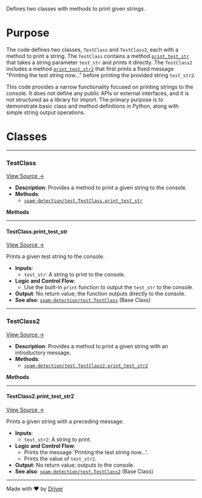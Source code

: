 <!--------------------------------------------------------------------------------->
<!-- IMPORTANT: This file is auto-generated by Driver (https://driver.ai). -------->
<!-- Manual edits may be overwritten on future commits. --------------------------->
<!--------------------------------------------------------------------------------->

Defines two classes with methods to print given strings.

# Purpose
The code defines two classes, `TestClass` and `TestClass2`, each with a method to print a string. The `TestClass` contains a method [`print_test_str`](<#testclassprint_test_str>) that takes a string parameter `test_str` and prints it directly. The `TestClass2` includes a method [`print_test_str2`](<#testclass2print_test_str2>) that first prints a fixed message "Printing the test string now..." before printing the provided string `test_str2`. 

This code provides a narrow functionality focused on printing strings to the console. It does not define any public APIs or external interfaces, and it is not structured as a library for import. The primary purpose is to demonstrate basic class and method definitions in Python, along with simple string output operations.
# Classes

---
### TestClass<!-- {{#class:spam-detection/test.TestClass}} -->
[View Source →](<../../test.py#L1>)

- **Description**: Provides a method to print a given string to the console.
- **Methods**:
    - [`spam-detection/test.TestClass.print_test_str`](<#testclassprint_test_str>)

**Methods**

---
#### TestClass\.print\_test\_str<!-- {{#callable:spam-detection/test.TestClass.print_test_str}} -->
[View Source →](<../../test.py#L2>)

Prints a given test string to the console.
- **Inputs**:
    - `test_str`: A string to print to the console.
- **Logic and Control Flow**:
    - Use the built-in `print` function to output the `test_str` to the console.
- **Output**: No return value; the function outputs directly to the console.
- **See also**: [`spam-detection/test.TestClass`](<#testclass>)  (Base Class)



---
### TestClass2<!-- {{#class:spam-detection/test.TestClass2}} -->
[View Source →](<../../test.py#L5>)

- **Description**: Provides a method to print a given string with an introductory message.
- **Methods**:
    - [`spam-detection/test.TestClass2.print_test_str2`](<#testclass2print_test_str2>)

**Methods**

---
#### TestClass2\.print\_test\_str2<!-- {{#callable:spam-detection/test.TestClass2.print_test_str2}} -->
[View Source →](<../../test.py#L6>)

Prints a given string with a preceding message.
- **Inputs**:
    - `test_str2`: A string to print.
- **Logic and Control Flow**:
    - Prints the message 'Printing the test string now...'.
    - Prints the value of `test_str2`.
- **Output**: No return value; outputs to the console.
- **See also**: [`spam-detection/test.TestClass2`](<#testclass2>)  (Base Class)




---
Made with ❤️ by [Driver](https://www.driver.ai/)
